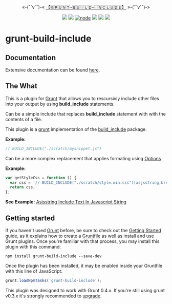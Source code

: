 <p align="center">
«-(¯`v´¯)-« <a href="https://www.npmjs.com/package/grunt-build-include">【🇬​🇷​🇺​🇳​🇹​-🇧​🇺​🇮​🇱​🇩​-🇮​🇳​🇨​🇱​🇺​🇩​🇪​】</a> »-(¯`v´¯)-»
</ br>
</p>
<p align="center">
<a href="https://travis-ci.org/Amourspirit/grunt-build-include"><img src="https://travis-ci.org/Amourspirit/grunt-build-include.svg?branch=master" /></a>
<a href="https://snyk.io/test/github/Amourspirit/grunt-build-include?targetFile=package.json">
<img src="https://snyk.io/test/github/Amourspirit/grunt-build-include/badge.svg?targetFile=package.json" /></a>
<a href="https://www.npmjs.com/package/grunt-build-include"><img alt="node" src="https://img.shields.io/node/v/grunt-build-include.svg"></a>
<img src="https://img.shields.io/github/package-json/v/Amourspirit/grunt-build-include.svg" />
<img src="https://img.shields.io/github/license/Amourspirit/grunt-build-include.svg" />
<a href="https://github.com/badges/stability-badges"> <img src="https://badges.github.io/stability-badges/dist/stable.svg" /></a>
</p>

# grunt-build-include

## Documentation

Extensive documentation can be found [here](https://amourspirit.github.io/grunt-build-include/pages/Docs/).

## The What

This is a plugin for [Grunt](https://gruntjs.com/) that allows you to rescursivly include other files into your output by using **build_include** statements.

Can be a simple include that replaces **build_include** statement with with the contents of a file.

This plugin is a [grunt](https://gruntjs.com/) implementation of the [build_include](https://www.npmjs.com/package/build-include) package.

**Example:**

```js
// BUILD_INCLUDE("./scratch/mysnippet.js")
```

Can be a more complex replacement that applies formating using [Options](https://amourspirit.github.io/grunt-build-include/pages/Docs/Options/index.html)

**Example:**

```js
var getStyleCss = function () {
  var css = '// BUILD_INCLUDE("./scratch/style.min.css")[asjsstring,breakString?width=80]';
  return css;
};
```

**See Example:** [Asjsstring Include Text In Javascript String](https://amourspirit.github.io/grunt-build-include/pages/examples/AsjsstringIncludeTextInJavascriptString.html)

## Getting started

If you haven't used [Grunt](https://gruntjs.com/) before, be sure to check out the [Getting Started](https://gruntjs.com/getting-started) guide, as it explains how to create a [Gruntfile](https://gruntjs.com/sample-gruntfile) as well as install and use Grunt plugins. Once you're familiar with that process, you may install this plugin with this command:

```text
npm install grunt-build-include --save-dev
```

Once the plugin has been installed, it may be enabled inside your Gruntfile with this line of JavaScript:

```js
grunt.loadNpmTasks('grunt-build-include');
```

This plugin was designed to work with Grunt 0.4.x. If you're still using grunt v0.3.x it's strongly recommended to [upgrade](https://gruntjs.com/upgrading-from-0.3-to-0.4).